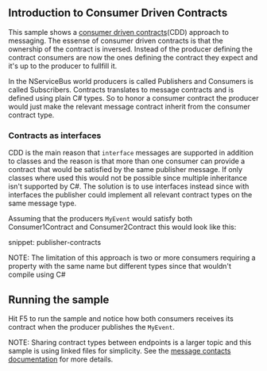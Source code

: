 ## Introduction to Consumer Driven Contracts
This sample shows a [consumer driven contracts](http://martinfowler.com/articles/consumerDrivenContracts.html)(CDD) approach to messaging. The essense of consumer driven contracts is that the ownership of the contract is inversed. Instead of the producer defining the contract consumers are now the ones defining the contract they expect and it's up to the producer to fullfill it.

In the NServiceBus world producers is called Publishers and Consumers is called Subscribers.
Contracts translates to message contracts and is defined using plain C# types. So to honor a consumer contract the producer would just make the relevant message contract inherit from the consumer contract type. 

### Contracts as interfaces

CDD is the main reason that `interface` messages are supported in addition to classes and the reason is that more than one consumer can provide a contract that would be satisfied by the same publisher message. If only classes where used this would not be possible since multiple inheritance isn't supported by C#. The solution is to use interfaces instead since with interfaces the publisher could implement all relevant contract types on the same message type.

Assuming that the producers `MyEvent` would satisfy both Consumer1Contract and Consumer2Contract this would look like this:

snippet: publisher-contracts

NOTE: The limitation of this approach is two or more consumers requiring a property with the same name but different types since that wouldn't compile using C#

## Running the sample

Hit F5 to run the sample and notice how both consumers receives its contract when the producer publishes the `MyEvent`.

NOTE: Sharing contract types between endpoints is a larger topic and this sample is using linked files for simplicity. See the [message contacts documentation](/nservicebus/messaging/evolving-contracts.md) for more details. 